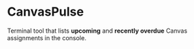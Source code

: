 
# CanvasPulse

Terminal tool that lists **upcoming** and **recently overdue** Canvas assignments in the console.

